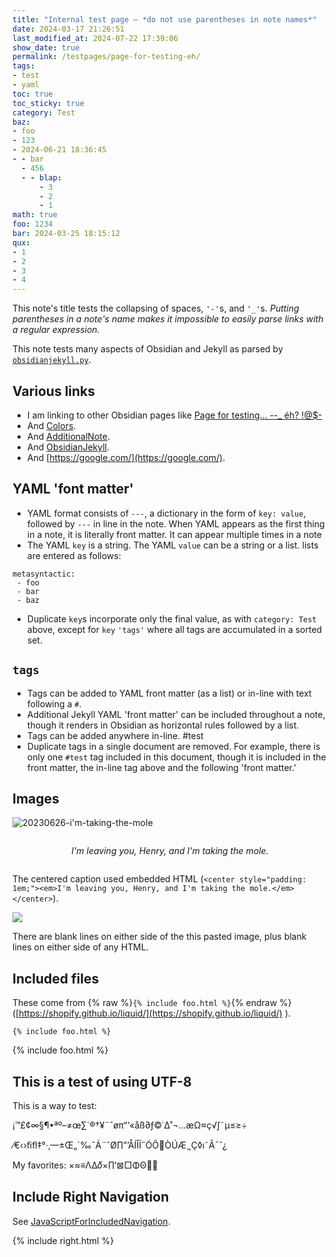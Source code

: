 ```yaml
---
title: "Internal test page — *do not use parentheses in note names*"
date: 2024-03-17 21:26:51
last_modified_at: 2024-07-22 17:39:06
show_date: true
permalink: /testpages/page-for-testing-eh/
tags:
- test
- yaml
toc: true
toc_sticky: true
category: Test
baz:
- foo
- 123
- 2024-06-21 18:36:45
- - bar
  - 456
  - - blap:
      - 3
      - 2
      - 1
math: true
foo: 1234
bar: 2024-03-25 18:15:12
qux:
- 1
- 2
- 3
- 4
---
```

This note's title tests the collapsing of spaces, `'-'`s, and `'_'`s. *Putting parentheses in a note's name makes it impossible to easily parse links with a regular expression.*

This note tests many aspects of Obsidian and Jekyll as parsed by [`obsidianjekyll.py`](https://github.com/dcpetty/obsidian/blob/main/scripts/obsidianjekyll.py).

## Various links

- I am linking to other Obsidian pages like [Page for testing... _-_-_ éh? !@$-](/obsidian/testpages/page-for-testing-eh)
- And [Colors](/obsidian/colors).
- And [AdditionalNote](/obsidian/testpages/subfolder/additionalnote).
- And [ObsidianJekyll](/obsidian/obsidian-jekyll/obsidianjekyll).
- And [https://google.com/](https://google.com/).

## YAML 'font matter'


- YAML format consists of `---`, a dictionary in the form of `key: value`, followed by `---` in line in the note. When YAML appears as the first thing in a note, it is literally front matter. It can appear multiple times in a note
- The YAML `key` is a string. The YAML `value` can be a string or a list. lists are entered as follows:

```
metasyntactic:
 - foo
 - bar
 - baz
```

- Duplicate `key`s incorporate only the final value, as with `category: Test` above, except for `key` `'tags'` where all tags are accumulated in a sorted set.

## `tags`

- Tags can be added to YAML front matter (as a list) or in-line with text following a `#`.
- Additional Jekyll  YAML 'front matter' can be included throughout a note, though it renders in Obsidian as horizontal rules followed by a list.
- Tags can be added anywhere in-line. #test
- Duplicate tags in a single document are removed. For example, there is only one `#test` tag included in this document, though it is included in the front matter, the in-line tag above and the following 'front matter.'


## Images

![20230626-i'm-taking-the-mole](/obsidian/assets/obsidian/20230626-im-taking-the-mole.png)

<center style="padding: 1em;"><em>I'm leaving you, Henry, and I'm taking the mole.</em></center>

The centered caption used embedded HTML (`<center style="padding: 1em;"><em>I'm leaving you, Henry, and I'm taking the mole.</em></center>`).

![](/obsidian/assets/obsidian/pasted-image-20240411151449.png)

There are blank lines on either side of the this pasted image, plus blank lines on either side of any HTML.

## Included files

These come from {% raw %}`{% include foo.html %}`{% endraw %} ([https://shopify.github.io/liquid/](https://shopify.github.io/liquid/) ).

```
{% include foo.html %}
```

{% include foo.html %}

## This is a test of using UTF-8

This is a way to test:

¡™£¢∞§¶•ªº–≠œ∑´®†¥¨ˆøπ“‘«åß∂ƒ©˙∆˚¬…æΩ≈ç√∫˜µ≤≥÷

⁄€‹›ﬁﬂ‡°·‚—±Œ„´‰ˇÁ¨ˆØ∏”’ÅÍÎÏ˝ÓÔÒÚÆ¸˛Ç◊ı˜Â¯˘¿

My favorites: ×≈≡ΛΔ𝛿×∏ʻ⊠□ΦΘ👍🏻

## Include Right Navigation

See [JavaScriptForIncludedNavigation](/obsidian/obsidian-jekyll/javascriptforincludednavigation).

{% include right.html %}